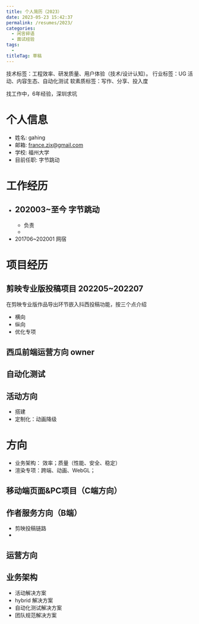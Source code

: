 ```yaml
---
title: 个人简历（2023）
date: 2023-05-23 15:42:37
permalink: /resumes/2023/
categories: 
  - 闲言碎语
  - 面试经验
tags: 
  - 
titleTag: 草稿
---
```


技术标签：工程效率、研发质量、用户体验（技术/设计认知）。
行业标签：UG 活动、内容生态、自动化测试
软素质标签：写作、分享、投入度

找工作中，6年经验，深圳求坑

<!-- more -->
# 个人信息
- 姓名: gahing
- 邮箱: france.zjx@gmail.com
- 学校: 福州大学
- 目前任职: 字节跳动

# 工作经历

- 202003~至今 字节跳动
  - 
  - 负责
  - 
- 201706~202001 网宿


# 项目经历

## 剪映专业版投稿项目 202205~202207

在剪映专业版作品导出环节嵌入抖西投稿功能，按三个点介绍
- 横向
- 纵向
- 优化专项

## 西瓜前端运营方向 owner

## 自动化测试

## 活动方向

- 搭建
- 定制化：动画降级

## 


# 方向

- 业务架构： 效率；质量（性能、安全、稳定）
- 渲染专项：跨端、动画、WebGL；

## 移动端页面&PC项目（C端方向）

## 作者服务方向（B端）

- 剪映投稿链路
- 

## 运营方向

## 业务架构

- 活动解决方案
- hybrid 解决方案
- 自动化测试解决方案
- 团队规范解决方案